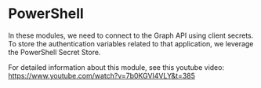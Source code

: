 # PowerShell

In these modules, we need to connect to the Graph API using client secrets. To store the authentication variables
related to that application, we leverage the PowerShell Secret Store.

For detailed information about this module, see this youtube video:
https://www.youtube.com/watch?v=7b0KGVI4VLY&t=385